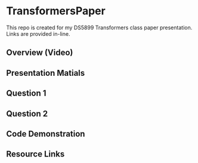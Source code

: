 # TransformersPaper
This repo is created for my DS5899 Transformers class paper presentation. Links are provided in-line.

## Overview (Video)

## Presentation Matials

## Question 1

## Question 2

## Code Demonstration

## Resource Links
